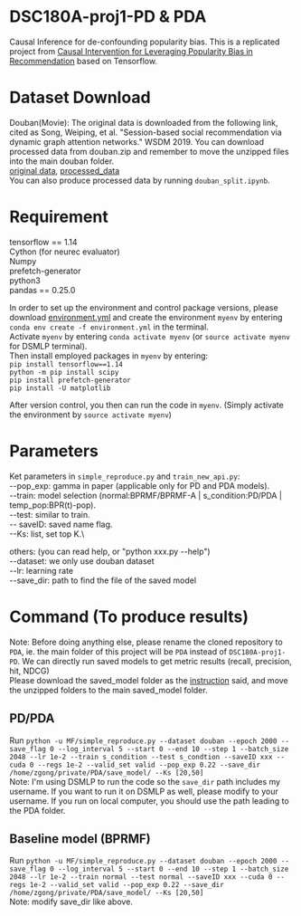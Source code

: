 # DSC180A-proj1-PD & PDA
Causal Inference for de-confounding popularity bias. This is a replicated project from [Causal Intervention for Leveraging Popularity Bias in
Recommendation](https://arxiv.org/pdf/2105.06067.pdf) based on Tensorflow. 

# Dataset Download
Douban(Movie): The original data is downloaded from the following link, cited as Song, Weiping, et al. "Session-based social recommendation via dynamic graph attention networks." WSDM 2019. You can download processed data from douban.zip and remember to move the unzipped files into the main douban folder.\
[original data](https://github.com/DeepGraphLearning/RecommenderSystems/blob/master/socialRec/README.md#douban-data), [processed_data](https://github.com/bettygong/DSC180A-proj1-PD/tree/main/data/douban)\
You can also produce processed data by running `douban_split.ipynb`.

# Requirement 
tensorflow == 1.14 \
Cython (for neurec evaluator)\
Numpy\
prefetch-generator\
python3\
pandas == 0.25.0

In order to set up the environment and control package versions, please download [environment.yml](https://github.com/bettygong/DSC180A-proj1-PD/blob/main/environment.yml) and create the environment `myenv` by entering `conda env create -f environment.yml` in the terminal. \
Activate `myenv` by entering `conda activate myenv` (or `source activate myenv` for DSMLP terminal).\
Then install employed packages in `myenv` by entering:\
`pip install tensorflow==1.14` \
`python -m pip install scipy` \
`pip install prefetch-generator` \
`pip install -U matplotlib` 

After version control, you then can run the code in `myenv`. (Simply activate the environment by `source activate myenv`)

# Parameters
Ket parameters in `simple_reproduce.py` and `train_new_api.py`:\
--pop_exp: gamma in paper (applicable only for PD and PDA models).\
--train: model selection (normal:BPRMF/BPRMF-A | s_condition:PD/PDA | temp_pop:BPR(t)-pop).\
--test: similar to train.\
-- saveID: saved name flag.\
--Ks: list, set top K.\

others: (you can read help, or "python xxx.py --help")\
--dataset: we only use douban dataset \
--lr: learning rate\
--save_dir: path to find the file of the saved model 

# Command (To produce results)
Note: Before doing anything else, please rename the cloned repository to `PDA`, ie. the main folder of this project will be `PDA` instead of `DSC180A-proj1-PD`.
We can directly run saved models to get metric results (recall, precision, hit, NDCG)\
Please download the saved_model folder as the [instruction](https://github.com/bettygong/DSC180A-proj1-PD/tree/main/save_model) said, and move the unzipped folders to the main saved_model folder.
## PD/PDA
Run `python -u MF/simple_reproduce.py --dataset douban --epoch 2000 --save_flag 0 --log_interval 5 --start 0 --end 10 --step 1 --batch_size 2048 --lr 1e-2 --train s_condition --test s_condtion --saveID xxx --cuda 0 --regs 1e-2 --valid_set valid --pop_exp 0.22 --save_dir /home/zgong/private/PDA/save_model/ --Ks [20,50]`\
Note: I'm using DSMLP to run the code so the `save_dir` path includes my username. If you want to run it on DSMLP as well, please modify to your username. If you run on local computer, you should use the path leading to the PDA folder.

## Baseline model (BPRMF)
Run `python -u MF/simple_reproduce.py --dataset douban --epoch 2000 --save_flag 0 --log_interval 5 --start 0 --end 10 --step 1 --batch_size 2048 --lr 1e-2 --train normal --test normal --saveID xxx --cuda 0 --regs 1e-2 --valid_set valid --pop_exp 0.22 --save_dir /home/zgong/private/PDA/save_model/ --Ks [20,50]`\
Note: modify save_dir like above. 






